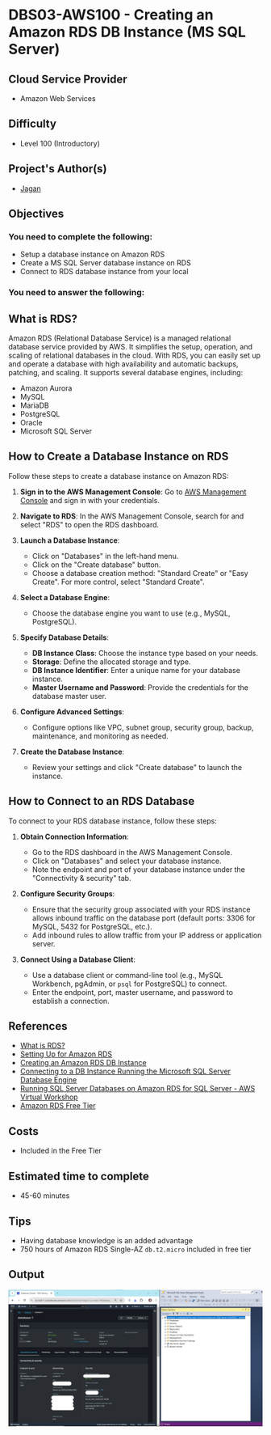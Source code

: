 # DBS03-AWS100 - Creating an Amazon RDS DB Instance (MS SQL Server)

## Cloud Service Provider

- Amazon Web Services


## Difficulty

- Level 100 (Introductory)


## Project's Author(s)

- [Jagan](https://twitter.com/JAG2wt)

## Objectives

### You need to complete the following:


- Setup a database instance on Amazon RDS
- Create a MS SQL Server database instance on RDS
- Connect to RDS database instance from your local

### You need to answer the following:

## What is RDS?

Amazon RDS (Relational Database Service) is a managed relational database service provided by AWS. It simplifies the setup, operation, and scaling of relational databases in the cloud. With RDS, you can easily set up and operate a database with high availability and automatic backups, patching, and scaling. It supports several database engines, including:

- Amazon Aurora
- MySQL
- MariaDB
- PostgreSQL
- Oracle
- Microsoft SQL Server

## How to Create a Database Instance on RDS

Follow these steps to create a database instance on Amazon RDS:

1. **Sign in to the AWS Management Console**: Go to [AWS Management Console](https://aws.amazon.com/console/) and sign in with your credentials.

2. **Navigate to RDS**: In the AWS Management Console, search for and select "RDS" to open the RDS dashboard.

3. **Launch a Database Instance**:
    - Click on "Databases" in the left-hand menu.
    - Click on the "Create database" button.
    - Choose a database creation method: "Standard Create" or "Easy Create". For more control, select "Standard Create".

4. **Select a Database Engine**:
    - Choose the database engine you want to use (e.g., MySQL, PostgreSQL).

5. **Specify Database Details**:
    - **DB Instance Class**: Choose the instance type based on your needs.
    - **Storage**: Define the allocated storage and type.
    - **DB Instance Identifier**: Enter a unique name for your database instance.
    - **Master Username and Password**: Provide the credentials for the database master user.

6. **Configure Advanced Settings**:
    - Configure options like VPC, subnet group, security group, backup, maintenance, and monitoring as needed.

7. **Create the Database Instance**:
    - Review your settings and click "Create database" to launch the instance.

## How to Connect to an RDS Database

To connect to your RDS database instance, follow these steps:

1. **Obtain Connection Information**:
    - Go to the RDS dashboard in the AWS Management Console.
    - Click on "Databases" and select your database instance.
    - Note the endpoint and port of your database instance under the "Connectivity & security" tab.

2. **Configure Security Groups**:
    - Ensure that the security group associated with your RDS instance allows inbound traffic on the database port (default ports: 3306 for MySQL, 5432 for PostgreSQL, etc.).
    - Add inbound rules to allow traffic from your IP address or application server.

3. **Connect Using a Database Client**:
    - Use a database client or command-line tool (e.g., MySQL Workbench, pgAdmin, or `psql` for PostgreSQL) to connect.
    - Enter the endpoint, port, master username, and password to establish a connection.

## References
- [What is RDS?](https://docs.aws.amazon.com/AmazonRDS/latest/UserGuide/Welcome.html)
- [Setting Up for Amazon RDS](https://docs.aws.amazon.com/AmazonRDS/latest/UserGuide/CHAP_SettingUp.html)
- [Creating an Amazon RDS DB Instance](https://docs.aws.amazon.com/AmazonRDS/latest/UserGuide/USER_CreateDBInstance.html)
- [Connecting to a DB Instance Running the Microsoft SQL Server Database Engine](https://docs.aws.amazon.com/AmazonRDS/latest/UserGuide/USER_ConnectToMicrosoftSQLServerInstance.html)
- [Running SQL Server Databases on Amazon RDS for SQL Server - AWS Virtual Workshop](https://youtu.be/twOglkIFbXU)
- [Amazon RDS Free Tier](https://aws.amazon.com/rds/free/)

## Costs

- Included in the Free Tier


## Estimated time to complete
- 45-60 minutes


## Tips
- Having database knowledge is an added advantage
- 750 hours of Amazon RDS Single-AZ `db.t2.micro` included in free tier

## Output
![image](https://github.com/shubhammurti/AWS-Projects-Portfolio/blob/8ab9a8b06657034dd2ac5604f4a926707a535bf6/Level%20100/5.%20Creating%20an%20Amazon%20RDS%20DB%20Instance%20(MS%20SQL%20Server)/RDS.png)

